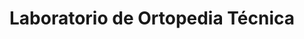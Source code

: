 ---
title: "Laboratorio de Ortopedia Técnica"
url: /ciudad-de-matanzas/laboratorio-de-ortopedia-tecnica/
shop: suministros médicos
---